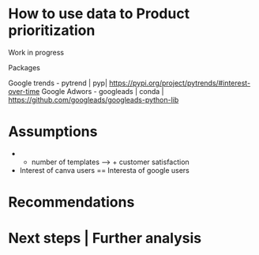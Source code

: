 # How to use data to Product prioritization
Work in progress

Packages

Google trends - pytrend | pyp|  https://pypi.org/project/pytrends/#interest-over-time
Google Adwors - googleads | conda | https://github.com/googleads/googleads-python-lib

# Assumptions

- + number of templates --> + customer satisfaction
- Interest of canva users == Interesta of google users

# Recommendations


# Next steps | Further analysis
